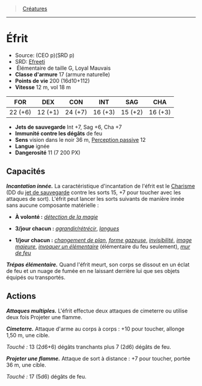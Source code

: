 ﻿---
!MonsterItem
Family: MonsterHD
Type: Élémentaire
Size: G
Alignment: Loyal Mauvais
ArmorClass: 17 (armure naturelle)
HitPoints: 200 (16d10+112)
Speed: 12 m, vol 18 m
Strength: 22 (+6)
Dexterity: 12 (+1)
Constitution: 24 (+7)
Intelligence: 16 (+3)
Wisdom: 15 (+2)
Charisma: 16 (+3)
SavingThrows: Int +7, Sag +6, Cha +7
DamageImmunities: de feu
Senses: vision dans le noir 36 m, [Perception passive](hd_abilities_dexterity_perception_passive.md) 12
Languages: ignée
Challenge: 11 (7 200 PX)
Id: monsters_hd.md#Éfrit
ParentLink: monsters_hd.md#créatures
Name: Éfrit
ParentName: Créatures
NameLevel: 1
AltName: '[Efreeti](srd_monsters_efreeti.md)'
Source: (CEO p)(SRD p)
Attributes:
  Name: Éfrit
  Markdown: >+
    # <!--Name-->Éfrit<!--/Name-->


    - Source: <!--Source-->(CEO p)(SRD p)<!--/Source-->

    - SRD: <!--AltName-->[Efreeti](srd_monsters_efreeti.md)<!--/AltName-->

    -  <!--Type-->Élémentaire<!--/Type--> de taille <!--Size-->G<!--/Size-->, <!--Alignment-->Loyal Mauvais<!--/Alignment-->

    - **Classe d'armure** <!--ArmorClass-->17 (armure naturelle)<!--/ArmorClass-->

    - **Points de vie** <!--HitPoints-->200 (16d10+112)<!--/HitPoints-->

    - **Vitesse** <!--Speed-->12 m, vol 18 m<!--/Speed-->


    |FOR|DEX|CON|INT|SAG|CHA|

    |---|---|---|---|---|---|

    |<!--Strength-->22 (+6)<!--/Strength-->|<!--Dexterity-->12 (+1)<!--/Dexterity-->|<!--Constitution-->24 (+7)<!--/Constitution-->|<!--Intelligence-->16 (+3)<!--/Intelligence-->|<!--Wisdom-->15 (+2)<!--/Wisdom-->|<!--Charisma-->16 (+3)<!--/Charisma-->|


    - **Jets de sauvegarde** <!--SavingThrows-->Int +7, Sag +6, Cha +7<!--/SavingThrows-->

    - **Immunité contre les dégâts** <!--DamageImmunities-->de feu<!--/DamageImmunities-->

    - **Sens** <!--Senses-->vision dans le noir 36 m, [Perception passive](hd_abilities_dexterity_perception_passive.md) 12<!--/Senses-->

    - **Langue** <!--Languages-->ignée<!--/Languages-->

    - **Dangerosité** <!--Challenge-->11 (7 200 PX)<!--/Challenge-->


    ## Capacités


    **_Incantation innée._** La caractéristique d'incantation de l'éfrit est le [Charisme](hd_abilities_charisma.md) (DD du [jet de sauvegarde](hd_abilities_jets_de_sauvegarde.md) contre les sorts 15, +7 pour toucher avec les attaques de sort). L'éfrit peut lancer les sorts suivants de manière innée sans aucune composante matérielle :


    * **À volonté :** _[détection de la magie](hd_spells_detection_de_la_magie.md)_


    * **3/jour chacun :** _[agrandir/rétrécir](hd_spells_agrandirretrecir.md)_, _[langues](hd_spells_langues.md)_


    * **1/jour chacun :** _[changement de plan](hd_spells_changement_de_plan.md)_, _[forme gazeuse](hd_spells_forme_gazeuse.md)_, _[invisibilité](hd_spells_invisibilite.md)_, _[image majeure](hd_spells_image_majeure.md)_, _[invoquer un élémentaire](hd_spells_invoquer_un_elementaire.md)_ (élémentaire du feu seulement), _[mur de feu](hd_spells_mur_de_feu.md)_


    **_Trépas élémentaire._** Quand l'éfrit meurt, son corps se dissout en un éclat de feu et un nuage de fumée en ne laissant derrière lui que ses objets équipés ou transportés.


    ## Actions


    **_Attaques multiples._** L'éfrit effectue deux attaques de cimeterre ou utilise deux fois Projeter une flamme.


    **_Cimeterre._** Attaque d'arme au corps à corps : +10 pour toucher, allonge 1,50 m, une cible.


    _Touché :_ 13 (2d6+6) dégâts tranchants plus 7 (2d6) dégâts de feu.


    **_Projeter une flamme._** Attaque de sort à distance : +7 pour toucher, portée 36 m, une cible.


    _Touché :_ 17 (5d6) dégâts de feu.

  Source: (CEO p)(SRD p)
  AltName: '[Efreeti](srd_monsters_efreeti.md)'
  Type: Élémentaire
  Size: G
  Alignment: Loyal Mauvais
  ArmorClass: 17 (armure naturelle)
  HitPoints: 200 (16d10+112)
  Speed: 12 m, vol 18 m
  Strength: 22 (+6)
  Dexterity: 12 (+1)
  Constitution: 24 (+7)
  Intelligence: 16 (+3)
  Wisdom: 15 (+2)
  Charisma: 16 (+3)
  SavingThrows: Int +7, Sag +6, Cha +7
  DamageImmunities: de feu
  Senses: vision dans le noir 36 m, [Perception passive](hd_abilities_dexterity_perception_passive.md) 12
  Languages: ignée
  Challenge: 11 (7 200 PX)
AttributesDictionary: >+
  Name: Éfrit

  Markdown: >+

    # <!--Name-->Éfrit<!--/Name-->





    - Source: <!--Source-->(CEO p)(SRD p)<!--/Source-->



    - SRD: <!--AltName-->[Efreeti](srd_monsters_efreeti.md)<!--/AltName-->



    -  <!--Type-->Élémentaire<!--/Type--> de taille <!--Size-->G<!--/Size-->, <!--Alignment-->Loyal Mauvais<!--/Alignment-->



    - **Classe d'armure** <!--ArmorClass-->17 (armure naturelle)<!--/ArmorClass-->



    - **Points de vie** <!--HitPoints-->200 (16d10+112)<!--/HitPoints-->



    - **Vitesse** <!--Speed-->12 m, vol 18 m<!--/Speed-->





    |FOR|DEX|CON|INT|SAG|CHA|



    |---|---|---|---|---|---|



    |<!--Strength-->22 (+6)<!--/Strength-->|<!--Dexterity-->12 (+1)<!--/Dexterity-->|<!--Constitution-->24 (+7)<!--/Constitution-->|<!--Intelligence-->16 (+3)<!--/Intelligence-->|<!--Wisdom-->15 (+2)<!--/Wisdom-->|<!--Charisma-->16 (+3)<!--/Charisma-->|





    - **Jets de sauvegarde** <!--SavingThrows-->Int +7, Sag +6, Cha +7<!--/SavingThrows-->



    - **Immunité contre les dégâts** <!--DamageImmunities-->de feu<!--/DamageImmunities-->



    - **Sens** <!--Senses-->vision dans le noir 36 m, [Perception passive](hd_abilities_dexterity_perception_passive.md) 12<!--/Senses-->



    - **Langue** <!--Languages-->ignée<!--/Languages-->



    - **Dangerosité** <!--Challenge-->11 (7 200 PX)<!--/Challenge-->





    ## Capacités





    **_Incantation innée._** La caractéristique d'incantation de l'éfrit est le [Charisme](hd_abilities_charisma.md) (DD du [jet de sauvegarde](hd_abilities_jets_de_sauvegarde.md) contre les sorts 15, +7 pour toucher avec les attaques de sort). L'éfrit peut lancer les sorts suivants de manière innée sans aucune composante matérielle :





    * **À volonté :** _[détection de la magie](hd_spells_detection_de_la_magie.md)_





    * **3/jour chacun :** _[agrandir/rétrécir](hd_spells_agrandirretrecir.md)_, _[langues](hd_spells_langues.md)_





    * **1/jour chacun :** _[changement de plan](hd_spells_changement_de_plan.md)_, _[forme gazeuse](hd_spells_forme_gazeuse.md)_, _[invisibilité](hd_spells_invisibilite.md)_, _[image majeure](hd_spells_image_majeure.md)_, _[invoquer un élémentaire](hd_spells_invoquer_un_elementaire.md)_ (élémentaire du feu seulement), _[mur de feu](hd_spells_mur_de_feu.md)_





    **_Trépas élémentaire._** Quand l'éfrit meurt, son corps se dissout en un éclat de feu et un nuage de fumée en ne laissant derrière lui que ses objets équipés ou transportés.





    ## Actions





    **_Attaques multiples._** L'éfrit effectue deux attaques de cimeterre ou utilise deux fois Projeter une flamme.





    **_Cimeterre._** Attaque d'arme au corps à corps : +10 pour toucher, allonge 1,50 m, une cible.





    _Touché :_ 13 (2d6+6) dégâts tranchants plus 7 (2d6) dégâts de feu.





    **_Projeter une flamme._** Attaque de sort à distance : +7 pour toucher, portée 36 m, une cible.





    _Touché :_ 17 (5d6) dégâts de feu.



  Source: (CEO p)(SRD p)

  AltName: '[Efreeti](srd_monsters_efreeti.md)'

  Type: Élémentaire

  Size: G

  Alignment: Loyal Mauvais

  ArmorClass: 17 (armure naturelle)

  HitPoints: 200 (16d10+112)

  Speed: 12 m, vol 18 m

  Strength: 22 (+6)

  Dexterity: 12 (+1)

  Constitution: 24 (+7)

  Intelligence: 16 (+3)

  Wisdom: 15 (+2)

  Charisma: 16 (+3)

  SavingThrows: Int +7, Sag +6, Cha +7

  DamageImmunities: de feu

  Senses: vision dans le noir 36 m, [Perception passive](hd_abilities_dexterity_perception_passive.md) 12

  Languages: ignée

  Challenge: 11 (7 200 PX)

---
> [Créatures](hd_monsters.md)

---

# Éfrit

- Source: (CEO p)(SRD p)
- SRD: [Efreeti](srd_monsters_efreeti.md)
-  Élémentaire de taille G, Loyal Mauvais
- **Classe d'armure** 17 (armure naturelle)
- **Points de vie** 200 (16d10+112)
- **Vitesse** 12 m, vol 18 m

|FOR|DEX|CON|INT|SAG|CHA|
|---|---|---|---|---|---|
|22 (+6)|12 (+1)|24 (+7)|16 (+3)|15 (+2)|16 (+3)|

- **Jets de sauvegarde** Int +7, Sag +6, Cha +7
- **Immunité contre les dégâts** de feu
- **Sens** vision dans le noir 36 m, [Perception passive](hd_abilities_dexterity_perception_passive.md) 12
- **Langue** ignée
- **Dangerosité** 11 (7 200 PX)

## Capacités

**_Incantation innée._** La caractéristique d'incantation de l'éfrit est le [Charisme](hd_abilities_charisma.md) (DD du [jet de sauvegarde](hd_abilities_jets_de_sauvegarde.md) contre les sorts 15, +7 pour toucher avec les attaques de sort). L'éfrit peut lancer les sorts suivants de manière innée sans aucune composante matérielle :

* **À volonté :** _[détection de la magie](hd_spells_detection_de_la_magie.md)_

* **3/jour chacun :** _[agrandir/rétrécir](hd_spells_agrandirretrecir.md)_, _[langues](hd_spells_langues.md)_

* **1/jour chacun :** _[changement de plan](hd_spells_changement_de_plan.md)_, _[forme gazeuse](hd_spells_forme_gazeuse.md)_, _[invisibilité](hd_spells_invisibilite.md)_, _[image majeure](hd_spells_image_majeure.md)_, _[invoquer un élémentaire](hd_spells_invoquer_un_elementaire.md)_ (élémentaire du feu seulement), _[mur de feu](hd_spells_mur_de_feu.md)_

**_Trépas élémentaire._** Quand l'éfrit meurt, son corps se dissout en un éclat de feu et un nuage de fumée en ne laissant derrière lui que ses objets équipés ou transportés.

## Actions

**_Attaques multiples._** L'éfrit effectue deux attaques de cimeterre ou utilise deux fois Projeter une flamme.

**_Cimeterre._** Attaque d'arme au corps à corps : +10 pour toucher, allonge 1,50 m, une cible.

_Touché :_ 13 (2d6+6) dégâts tranchants plus 7 (2d6) dégâts de feu.

**_Projeter une flamme._** Attaque de sort à distance : +7 pour toucher, portée 36 m, une cible.

_Touché :_ 17 (5d6) dégâts de feu.

